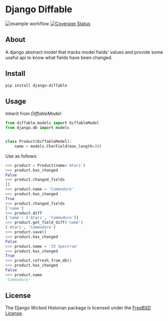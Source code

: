 # Django Diffable

![example workflow](https://github.com/innovationinit/django-diffable/actions/workflows/test-package.yml/badge.svg?branch=main)
[![Coverage Status](https://coveralls.io/repos/github/innovationinit/django-diffable/badge.svg)](https://coveralls.io/github/innovationinit/django-diffable)


## About

A django abstract model that tracks model fields' values and provide some useful api to know what fields have been changed.

## Install

```bash
pip install django-diffable
```

## Usage

Inherit from _DiffableModel_:

```python
from diffable.models import DiffableModel
from django.db import models


class Product(DiffableModel):
    name = models.CharField(max_length=30)
```

Use as follows:

```python
>>> product = Product(name='Atari')
>>> product.has_changed
False
>>> product.changed_fields
[]
>>> product.name = 'Commodore'
>>> product.has_changed
True
>>> product.changed_fields
['name']
>>> product.diff
{'name': ('Atari', 'Commodore')}
>>> product.get_field_diff('name')
('Atari', 'Commodore')
>>> product.save()
>>> product.has_changed
False
>>> product.name = 'ZX Spectrum'
>>> product.has_changed
True
>>> product.refresh_from_db()
>>> product.has_changed
False
>>> product.name
'Commodore'
```

## License
The Django Wicked Historian package is licensed under the [FreeBSD
License](https://opensource.org/licenses/BSD-2-Clause).

